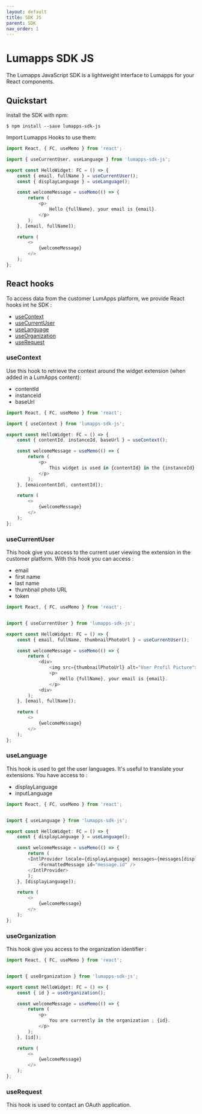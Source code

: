 ```yaml
---
layout: default
title: SDK JS
parent: SDK
nav_order: 1
---
```


# Lumapps SDK JS
The Lumapps JavaScript SDK is a lightweight interface to Lumapps for your React components.

## Quickstart

Install the SDK with npm:

```console
$ npm install --save lumapps-sdk-js
```

Import Lumapps Hooks to use them:

```javascript
import React, { FC, useMemo } from 'react';

import { useCurrentUser, useLanguage } from 'lumapps-sdk-js';

export const HelloWidget: FC = () => {
    const { email, fullName } = useCurrentUser();
    const { displayLanguage } = useLanguage();

    const welcomeMessage = useMemo(() => {
        return (
            <p>
                Hello {fullName}, your email is {email}.
            </p>
        );
    }, [email, fullName]);

    return (
        <>
            {welcomeMessage}
        </>
    );
};
```

## React hooks
To access data from the customer LumApps platform, we provide React hooks int he SDK :

 - [useContext](#a-nameusecontextausecontext)
 - [useCurrentUser](#a-nameusecurrentuserausecurrentuser)
 - [useLanguage](#a-nameuselanguageauselanguage)
 - [useOrganization](#a-nameuseorganizationauseorganization)
 - [useRequest](#a-nameuserequestauserequest)



###  <a name="useContext"></a>useContext
Use this hook to retrieve the context around the widget extension (when added in a LumApps content): 
 - contentId
 - instanceId
 - baseUrl

```javascript
import React, { FC, useMemo } from 'react';

import { useContext } from 'lumapps-sdk-js';

export const HelloWidget: FC = () => {
    const { contentId, instanceId, baseUrl } = useContext();

    const welcomeMessage = useMemo(() => {
        return (
            <p>
                This widget is used in {contentId} in the {instanceId} instance. The environment base URL is : {baseUrl}
            </p>
        );
    }, [emaicontentIdl, contentId]);

    return (
        <>
            {welcomeMessage}
        </>
    );
};
```


###  <a name="useCurrentUser"></a>useCurrentUser
This hook give you access to the current user viewing the extension in the customer platform.
With this hook you can access : 
 - email
 - first name
 - last name
 - thumbnail photo URL
 - token

```javascript
import React, { FC, useMemo } from 'react';


import { useCurrentUser } from 'lumapps-sdk-js';

export const HelloWidget: FC = () => {
    const { email, fullName, thumbnailPhotoUrl } = useCurrentUser();

    const welcomeMessage = useMemo(() => {
        return (
            <div>
                <img src={thumbnailPhotoUrl} alt="User Profil Picture">
                <p>
                    Hello {fullName}, your email is {email}.
                </p>
            <div>
        );
    }, [email, fullName]);

    return (
        <>
            {welcomeMessage}
        </>
    );
};
```

###  <a name="useLanguage"></a>useLanguage
This hook is used to get the user languages. It's useful to translate your extensions.
You have access to : 
 - displayLanguage
 - inputLanguage

```javascript
import React, { FC, useMemo } from 'react';


import { useLanguage } from 'lumapps-sdk-js';

export const HelloWidget: FC = () => {
    const { displayLanguage } = useLanguage();

    const welcomeMessage = useMemo(() => {
        return (
        <IntlProvider locale={displayLanguage} messages={messages[displayLanguage]}>
            <FormattedMessage id="message.id" />
        </IntlProvider>
        );
    }, [displayLanguage]);

    return (
        <>
            {welcomeMessage}
        </>
    );
};
```

###  <a name="useOrganization"></a>useOrganization
This hook give you access to the organization identifier : 

```javascript
import React, { FC, useMemo } from 'react';


import { useOrganization } from 'lumapps-sdk-js';

export const HelloWidget: FC = () => {
    const { id } = useOrganization();

    const welcomeMessage = useMemo(() => {
        return (
            <p>
                You are currently in the organization ; {id}.
            </p>
        );
    }, [id]);

    return (
        <>
            {welcomeMessage}
        </>
    );
};
```

###  <a name="useRequest"></a>useRequest
This hook is used to contact an OAuth application. 
